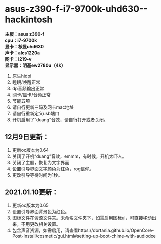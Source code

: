# asus-z390-f-i7-9700k-uhd630--hackintosh
**主板：asus z390-f**  
**cpu：i7-9700k**  
**显卡：核显uhd630**  
**声卡：alcs1220a**  
**网卡：i219-v**  
**显示器：明基ew2780u（4k）**  
1. 原生hidpi  
2. 睡眠/唤醒正常  
3. dp音频输出正常  
4. 网卡/显卡/音频正常  
5. 节能五项  
6. 请自行更新三码及网卡mac地址  
7. 请自行重新定义usb端口  
8. 开机启用了“duang”音效，请自行打开或者关闭。  
## 12月9日更新：  
1. 更新oc版本为0.64  
2. 关闭了开机“duang”音效，emmm，有时候，开机太吓人。  
3. 关闭了主题，恢复为文字界面  
4. 设置引导界面文字颜色为红色，rog信仰。  
5. 更改引导等待时间为1秒。  
## 2021.01.10更新：  
1. 更新oc版本为0.65  
2. 设置引导界面背景色为红色。  
3. 图标文件在资源文件夹。未命名文件夹下，如需启用图标ui，可直接移动出来，不用更改相关设置。  
4. 包含声音资源，如需启用，请查看https://dortania.github.io/OpenCore-Post-Install/cosmetic/gui.html#setting-up-boot-chime-with-audiodxe
